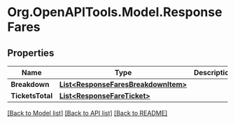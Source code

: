 
# Org.OpenAPITools.Model.ResponseFares

## Properties

Name | Type | Description | Notes
------------ | ------------- | ------------- | -------------
**Breakdown** | [**List&lt;ResponseFaresBreakdownItem&gt;**](ResponseFaresBreakdownItem.md) |  | 
**TicketsTotal** | [**List&lt;ResponseFareTicket&gt;**](ResponseFareTicket.md) |  | 

[[Back to Model list]](../README.md#documentation-for-models)
[[Back to API list]](../README.md#documentation-for-api-endpoints)
[[Back to README]](../README.md)

